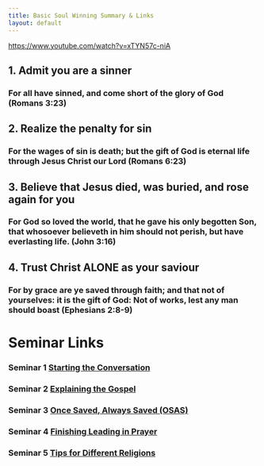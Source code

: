```yaml
---
title: Basic Soul Winning Summary & Links
layout: default
---
```

https://www.youtube.com/watch?v=xTYN57c-niA

## 1. Admit you are a sinner
### For all have sinned, and come short of the glory of God (Romans 3:23)
## 2. Realize the penalty for sin
### For the wages of sin is death; but the gift of God is eternal life through Jesus Christ our Lord (Romans 6:23)
## 3. Believe that Jesus died, was buried, and rose again for you
### For God so loved the world, that he gave his only begotten Son, that whosoever believeth in him should not perish, but have everlasting life. (John 3:16)
## 4. Trust Christ ALONE as your saviour
### For by grace are ye saved through faith; and that not of yourselves: it is the gift of God: Not of works, lest any man should boast (Ephesians 2:8-9)


# Seminar Links
### Seminar 1 [Starting the Conversation](https://www.youtube.com/watch?v=a2a0CmfBWRY&list=PLnnak9ni21Y9BMGOfr3XxAcGadBKC0lQj&index=2)
### Seminar 2 [Explaining the Gospel](https://www.youtube.com/watch?v=2Rf_Z1BeCcM&list=PLnnak9ni21Y9BMGOfr3XxAcGadBKC0lQj&index=3)
### Seminar 3 [Once Saved, Always Saved (OSAS)](https://www.youtube.com/watch?v=qWyLfuUkMBc&list=PLnnak9ni21Y9BMGOfr3XxAcGadBKC0lQj&index=5)
### Seminar 4 [Finishing Leading in Prayer](https://www.youtube.com/watch?v=lztNNIQ3eEc&list=PLnnak9ni21Y9BMGOfr3XxAcGadBKC0lQj&index=7)
### Seminar 5 [Tips for Different Religions](https://www.youtube.com/watch?v=S2mHrtu-DLs&list=PLnnak9ni21Y9BMGOfr3XxAcGadBKC0lQj&index=9)

